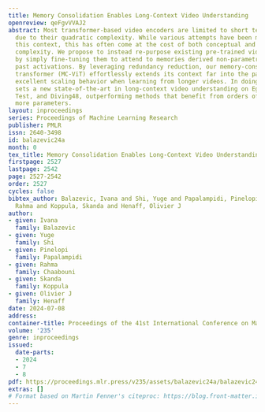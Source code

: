 ```yaml
---
title: Memory Consolidation Enables Long-Context Video Understanding
openreview: qeFgvVVAJ2
abstract: Most transformer-based video encoders are limited to short temporal contexts
  due to their quadratic complexity. While various attempts have been made to extend
  this context, this has often come at the cost of both conceptual and computational
  complexity. We propose to instead re-purpose existing pre-trained video transformers
  by simply fine-tuning them to attend to memories derived non-parametrically from
  past activations. By leveraging redundancy reduction, our memory-consolidated vision
  transformer (MC-ViT) effortlessly extends its context far into the past and exhibits
  excellent scaling behavior when learning from longer videos. In doing so, MC-ViT
  sets a new state-of-the-art in long-context video understanding on EgoSchema, Perception
  Test, and Diving48, outperforming methods that benefit from orders of magnitude
  more parameters.
layout: inproceedings
series: Proceedings of Machine Learning Research
publisher: PMLR
issn: 2640-3498
id: balazevic24a
month: 0
tex_title: Memory Consolidation Enables Long-Context Video Understanding
firstpage: 2527
lastpage: 2542
page: 2527-2542
order: 2527
cycles: false
bibtex_author: Balazevic, Ivana and Shi, Yuge and Papalampidi, Pinelopi and Chaabouni,
  Rahma and Koppula, Skanda and Henaff, Olivier J
author:
- given: Ivana
  family: Balazevic
- given: Yuge
  family: Shi
- given: Pinelopi
  family: Papalampidi
- given: Rahma
  family: Chaabouni
- given: Skanda
  family: Koppula
- given: Olivier J
  family: Henaff
date: 2024-07-08
address:
container-title: Proceedings of the 41st International Conference on Machine Learning
volume: '235'
genre: inproceedings
issued:
  date-parts:
  - 2024
  - 7
  - 8
pdf: https://proceedings.mlr.press/v235/assets/balazevic24a/balazevic24a.pdf
extras: []
# Format based on Martin Fenner's citeproc: https://blog.front-matter.io/posts/citeproc-yaml-for-bibliographies/
---
```

